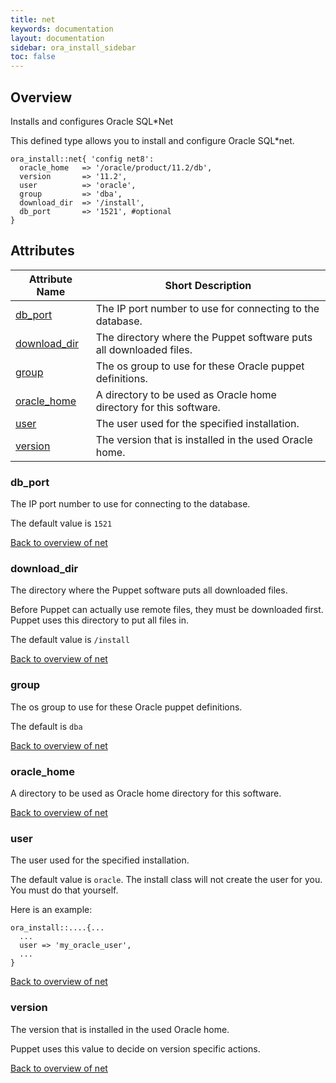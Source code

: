 ```yaml
---
title: net
keywords: documentation
layout: documentation
sidebar: ora_install_sidebar
toc: false
---
```

## Overview

Installs and configures Oracle SQL*Net

This defined type allows you to install and configure Oracle SQL*net.

```puppet
ora_install::net{ 'config net8':
  oracle_home   => '/oracle/product/11.2/db',
  version       => '11.2',
  user          => 'oracle',
  group         => 'dba',
  download_dir  => '/install',
  db_port       => '1521', #optional
}
```




## Attributes



Attribute Name                    | Short Description                                                  |
--------------------------------- | ------------------------------------------------------------------ |
[db_port](#net_db_port)           | The IP port number to use for connecting to the database.          |
[download_dir](#net_download_dir) | The directory where the Puppet software puts all downloaded files. |
[group](#net_group)               | The os group to use for these Oracle puppet definitions.           |
[oracle_home](#net_oracle_home)   | A directory to be used as Oracle home directory for this software. |
[user](#net_user)                 | The user used for the specified installation.                      |
[version](#net_version)           | The version that is installed in the used Oracle home.             |




### db_port<a name='net_db_port'>

The IP port number to use for connecting to the database.

The default value is `1521`

[Back to overview of net](#attributes)


### download_dir<a name='net_download_dir'>

The directory where the Puppet software puts all downloaded files.

Before Puppet can actually use remote files, they must be downloaded first. Puppet uses this directory to put all files in.

The default value is `/install`

[Back to overview of net](#attributes)


### group<a name='net_group'>

The os group to use for these Oracle puppet definitions.

The default is `dba`

[Back to overview of net](#attributes)


### oracle_home<a name='net_oracle_home'>

A directory to be used as Oracle home directory for this software.

[Back to overview of net](#attributes)


### user<a name='net_user'>

The user used for the specified installation.

The default value is `oracle`. The install class will not create the user for you. You must do that yourself.

Here is an example:

```puppet
ora_install::....{...
  ...
  user => 'my_oracle_user',
  ...
}
```

[Back to overview of net](#attributes)


### version<a name='net_version'>

The version that is installed in the used Oracle home.

Puppet uses this value to decide on version specific actions.

[Back to overview of net](#attributes)

